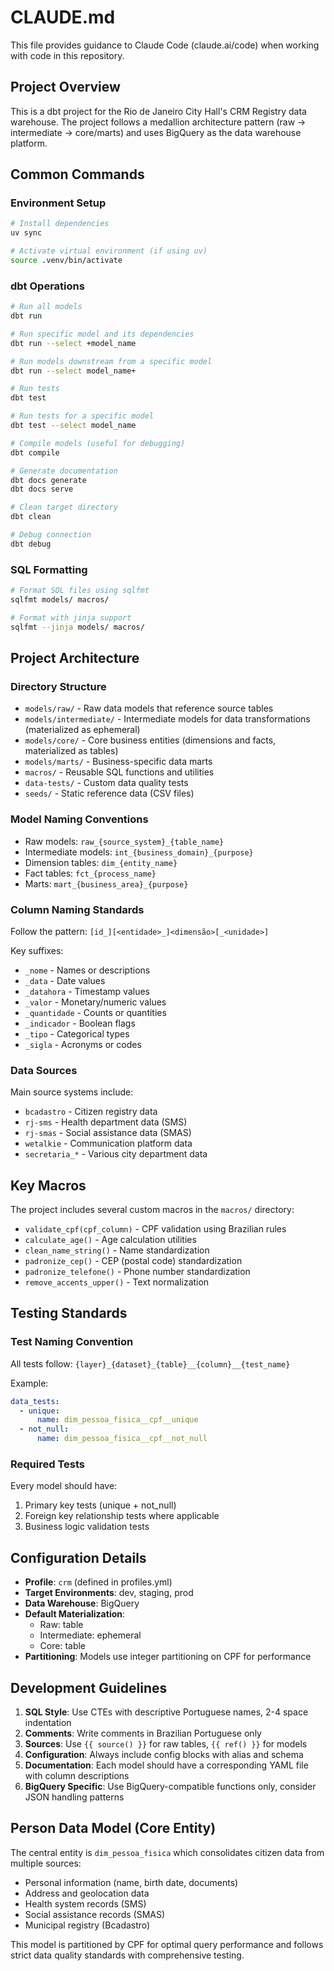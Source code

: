 # CLAUDE.md

This file provides guidance to Claude Code (claude.ai/code) when working with code in this repository.

## Project Overview

This is a dbt project for the Rio de Janeiro City Hall's CRM Registry data warehouse. The project follows a medallion architecture pattern (raw → intermediate → core/marts) and uses BigQuery as the data warehouse platform.

## Common Commands

### Environment Setup
```bash
# Install dependencies
uv sync

# Activate virtual environment (if using uv)
source .venv/bin/activate
```

### dbt Operations
```bash
# Run all models
dbt run

# Run specific model and its dependencies
dbt run --select +model_name

# Run models downstream from a specific model
dbt run --select model_name+

# Run tests
dbt test

# Run tests for a specific model
dbt test --select model_name

# Compile models (useful for debugging)
dbt compile

# Generate documentation
dbt docs generate
dbt docs serve

# Clean target directory
dbt clean

# Debug connection
dbt debug
```

### SQL Formatting
```bash
# Format SQL files using sqlfmt
sqlfmt models/ macros/

# Format with jinja support
sqlfmt --jinja models/ macros/
```

## Project Architecture

### Directory Structure
- `models/raw/` - Raw data models that reference source tables
- `models/intermediate/` - Intermediate models for data transformations (materialized as ephemeral)
- `models/core/` - Core business entities (dimensions and facts, materialized as tables)
- `models/marts/` - Business-specific data marts
- `macros/` - Reusable SQL functions and utilities
- `data-tests/` - Custom data quality tests
- `seeds/` - Static reference data (CSV files)

### Model Naming Conventions
- Raw models: `raw_{source_system}_{table_name}`
- Intermediate models: `int_{business_domain}_{purpose}`
- Dimension tables: `dim_{entity_name}`
- Fact tables: `fct_{process_name}`
- Marts: `mart_{business_area}_{purpose}`

### Column Naming Standards
Follow the pattern: `[id_][<entidade>_]<dimensão>[_<unidade>]`

Key suffixes:
- `_nome` - Names or descriptions
- `_data` - Date values
- `_datahora` - Timestamp values
- `_valor` - Monetary/numeric values
- `_quantidade` - Counts or quantities
- `_indicador` - Boolean flags
- `_tipo` - Categorical types
- `_sigla` - Acronyms or codes

### Data Sources
Main source systems include:
- `bcadastro` - Citizen registry data
- `rj-sms` - Health department data (SMS)
- `rj-smas` - Social assistance data (SMAS)
- `wetalkie` - Communication platform data
- `secretaria_*` - Various city department data

## Key Macros

The project includes several custom macros in the `macros/` directory:
- `validate_cpf(cpf_column)` - CPF validation using Brazilian rules
- `calculate_age()` - Age calculation utilities
- `clean_name_string()` - Name standardization
- `padronize_cep()` - CEP (postal code) standardization
- `padronize_telefone()` - Phone number standardization
- `remove_accents_upper()` - Text normalization

## Testing Standards

### Test Naming Convention
All tests follow: `{layer}_{dataset}_{table}__{column}__{test_name}`

Example:
```yaml
data_tests:
  - unique:
      name: dim_pessoa_fisica__cpf__unique
  - not_null:
      name: dim_pessoa_fisica__cpf__not_null
```

### Required Tests
Every model should have:
1. Primary key tests (unique + not_null)
2. Foreign key relationship tests where applicable
3. Business logic validation tests

## Configuration Details

- **Profile**: `crm` (defined in profiles.yml)
- **Target Environments**: dev, staging, prod
- **Data Warehouse**: BigQuery
- **Default Materialization**: 
  - Raw: table
  - Intermediate: ephemeral
  - Core: table
- **Partitioning**: Models use integer partitioning on CPF for performance

## Development Guidelines

1. **SQL Style**: Use CTEs with descriptive Portuguese names, 2-4 space indentation
2. **Comments**: Write comments in Brazilian Portuguese only
3. **Sources**: Use `{{ source() }}` for raw tables, `{{ ref() }}` for models
4. **Configuration**: Always include config blocks with alias and schema
5. **Documentation**: Each model should have a corresponding YAML file with column descriptions
6. **BigQuery Specific**: Use BigQuery-compatible functions only, consider JSON handling patterns

## Person Data Model (Core Entity)

The central entity is `dim_pessoa_fisica` which consolidates citizen data from multiple sources:
- Personal information (name, birth date, documents)
- Address and geolocation data
- Health system records (SMS)
- Social assistance records (SMAS)
- Municipal registry (Bcadastro)

This model is partitioned by CPF for optimal query performance and follows strict data quality standards with comprehensive testing.
